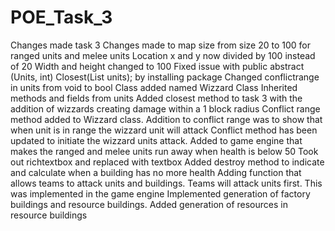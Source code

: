 # POE_Task_3
Changes made task 3
Changes made to map size from size 20 to 100 for ranged units and melee units
Location x and y now divided by 100 instead of 20
Width and height changed to 100
Fixed issue with public abstract (Units, int) Closest(List<Units> units); by installing package
Changed conflictrange in units from void to bool
Class added named Wizzard Class
Inherited methods and fields from units
Added closest method to task 3 with the addition of wizzards creating damage within a 1 block radius
Conflict range method added to Wizzard class. Addition to conflict range was to show that when unit is in range the wizzard unit will attack
Conflict method has been updated to initiate the wizzard units attack.
Added to game engine that makes the ranged and melee units run away when health is below 50
Took out richtextbox and replaced with textbox
Added destroy method to indicate and calculate when a building has no more health
Adding function that allows teams to attack units and buildings. Teams will attack units first. This was implemented in the game engine
Implemented generation of factory buildings and resource buildings.
Added generation of resources in resource buildings
